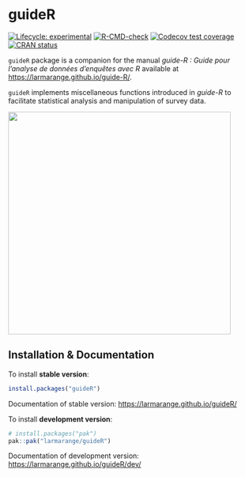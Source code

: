 
<!-- README.md is generated from README.Rmd. Please edit that file -->

# guideR

<!-- badges: start -->

[![Lifecycle:
experimental](https://img.shields.io/badge/lifecycle-experimental-orange.svg)](https://lifecycle.r-lib.org/articles/stages.html#experimental)
[![R-CMD-check](https://github.com/larmarange/guideR/actions/workflows/R-CMD-check.yaml/badge.svg)](https://github.com/larmarange/guideR/actions/workflows/R-CMD-check.yaml)
[![Codecov test
coverage](https://codecov.io/gh/larmarange/guideR/graph/badge.svg)](https://app.codecov.io/gh/larmarange/guideR)
[![CRAN
status](https://www.r-pkg.org/badges/version/guideR)](https://CRAN.R-project.org/package=guideR)
<!-- badges: end -->

`guideR` package is a companion for the manual *guide-R : Guide pour
l’analyse de données d’enquêtes avec R* available at
<https://larmarange.github.io/guide-R/>.

`guideR` implements miscellaneous functions introduced in *guide-R* to
facilitate statistical analysis and manipulation of survey data.

<img src="https://larmarange.github.io/guide-R/ressources/cover-hd.png"
width="450" />

## Installation & Documentation

To install **stable version**:

``` r
install.packages("guideR")
```

Documentation of stable version: <https://larmarange.github.io/guideR/>

To install **development version**:

``` r
# install.packages("pak")
pak::pak("larmarange/guideR")
```

Documentation of development version:
<https://larmarange.github.io/guideR/dev/>
